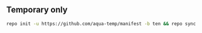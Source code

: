 ## Temporary only ##

```bash
repo init -u https://github.com/aqua-temp/manifest -b ten && repo sync --current-branch --no-clone-bundle --no-tags
```
